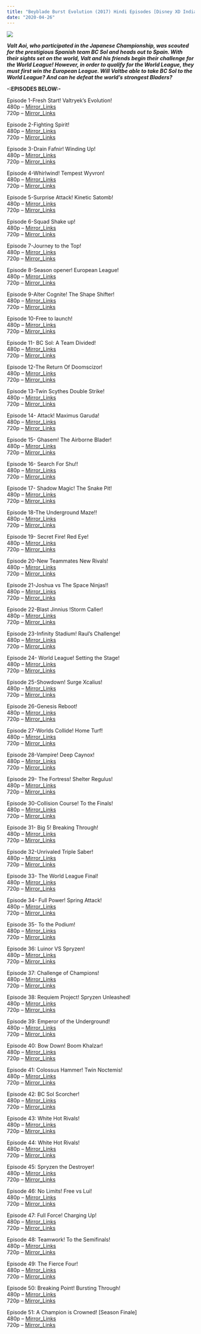 ```yaml
---
title: "Beyblade Burst Evolution (2017) Hindi Episodes [Disney XD India]"
date: "2020-04-26"
---
```


<script type="text/javascript">var app_url = 'https://gplinks.in/'; var app_api_token = 'b1d472bba476b57ae8863afba3b5b3a2a24e60eb'; var app_advert = 2; var app_domains = ["kudoflow.com","ujv.al","gdrivez.xyz","raboninco.com"];</script>

  
<script src="//gplinks.in/js/full-page-script.js"></script>

[![](https://images.squarespace-cdn.com/content/v1/528a31e5e4b00863f1646510/1512572395338-5U8ZTBZCR3Z08TA66NE9/ke17ZwdGBToddI8pDm48kCHChmuivJZ1Va5ov3ZJeg17gQa3H78H3Y0txjaiv_0fDoOvxcdMmMKkDsyUqMSsMWxHk725yiiHCCLfrh8O1z4YTzHvnKhyp6Da-NYroOW3ZGjoBKy3azqku80C789l0ouw-8l5B_J38LMU7OZFvYcSGirBhY_3j1yQtntvGS73bypqQ-qjSV5umPUlGbQFAw/BBB_Bckgrd_03a.jpg?format=2500w)](https://images.squarespace-cdn.com/content/v1/528a31e5e4b00863f1646510/1512572395338-5U8ZTBZCR3Z08TA66NE9/ke17ZwdGBToddI8pDm48kCHChmuivJZ1Va5ov3ZJeg17gQa3H78H3Y0txjaiv_0fDoOvxcdMmMKkDsyUqMSsMWxHk725yiiHCCLfrh8O1z4YTzHvnKhyp6Da-NYroOW3ZGjoBKy3azqku80C789l0ouw-8l5B_J38LMU7OZFvYcSGirBhY_3j1yQtntvGS73bypqQ-qjSV5umPUlGbQFAw/BBB_Bckgrd_03a.jpg?format=2500w)

**_Valt Aoi, who participated in the Japanese Championship, was scouted for the prestigious Spanish team BC Sol and heads out to Spain. With their sights set on the world, Valt and his friends begin their challenge for the World League! However, in order to qualify for the World League, they must first win the European League. Will Valtbe able to take BC Sol to the World League? And can he defeat the world’s strongest Bladers?_**

**\-:EPISODES BELOW:-**  

Episode 1-Fresh Start! Valtryek’s Evolution!  
480p – [Mirror\_Links](https://gdrivez.xyz/view/B8S7mQ0ZFa)  
720p – [Mirror\_Links](https://gdrivez.xyz/view/xBBMZ3rwSE)

Episode 2-Fighting Spirit!  
480p – [Mirror\_Links](https://gdrivez.xyz/view/zpn5NyPad0)  
720p – [Mirror\_Links](https://gdrivez.xyz/view/BqXBXqCAm6)

Episode 3-Drain Fafnir! Winding Up!  
480p – [Mirror\_Links](https://gdrivez.xyz/view/PK8dkTcM8C)  
720p – [Mirror\_Links](https://gdrivez.xyz/view/EQsm7TXh8t)

Episode 4-Whirlwind! Tempest Wyvron!  
480p – [Mirror\_Links](https://gdrivez.xyz/view/ck8NxYqS2a)  
720p – [Mirror\_Links](https://gdrivez.xyz/view/tjnd11wryB)

Episode 5-Surprise Attack! Kinetic Satomb!  
480p – [Mirror\_Links](https://gdrivez.xyz/view/OTKqGRwqYm)  
720p – [Mirror\_Links](https://gdrivez.xyz/view/HOHAR9Q4WR)

Episode 6-Squad Shake up!  
480p – [Mirror\_Links](https://gdrivez.xyz/view/YXRFK0Erfb)  
720p – [Mirror\_Links](https://gdrivez.xyz/view/pXn1R6OAaz)

Episode 7-Journey to the Top!  
480p – [Mirror\_Links](https://gdrivez.xyz/view/bOAtNTy5dX)  
720p – [Mirror\_Links](https://gdrivez.xyz/view/yXF5sQkHzw)

Episode 8-Season opener! European League!  
480p – [Mirror\_Links](https://gdrivez.xyz/view/qzMd9T4C6g)  
720p – [Mirror\_Links](https://gdrivez.xyz/view/gBcjec326e)

Episode 9-Alter Cognite! The Shape Shifter!  
480p – [Mirror\_Links](https://gdrivez.xyz/view/hPYR2AMRfO)  
720p – [Mirror\_Links](https://gdrivez.xyz/view/Q1eELqgOnH)

Episode 10-Free to launch!  
480p – [Mirror\_Links](https://gdrivez.xyz/view/jHE1EM780R)  
720p – [Mirror\_Links](https://gdrivez.xyz/view/XGGPE0P8bM)

Episode 11- BC Sol: A Team Divided!  
480p – [Mirror\_Links](https://gdrivez.xyz/view/BtTTXZdk6C)  
720p – [Mirror\_Links](https://gdrivez.xyz/view/HYapr5hGke)

Episode 12-The Return Of Doomscizor!  
480p – [Mirror\_Links](https://gdrivez.xyz/view/DdAOcyXj8N)  
720p – [Mirror\_Links](https://gdrivez.xyz/view/cBC2rdEhNB)

Episode 13-Twin Scythes Double Strike!  
480p – [Mirror\_Links](https://gdrivez.xyz/view/55xxWmnjHe)  
720p – [Mirror\_Links](https://gdrivez.xyz/view/g1ebANZ7DO)

Episode 14- Attack! Maximus Garuda!  
480p – [Mirror\_Links](https://gdrivez.xyz/view/t4mKTfbpxR)  
720p – [Mirror\_Links](https://gdrivez.xyz/view/x6HfSjR6CD)

Episode 15- Ghasem! The Airborne Blader!  
480p – [Mirror\_Links](https://gdrivez.xyz/view/qxgXygmzjP)  
720p – [Mirror\_Links](https://gdrivez.xyz/view/5KnspArX3w)

Episode 16- Search For Shu!!  
480p – [Mirror\_Links](https://gdrivez.xyz/view/cKRBAqQLrO)  
720p – [Mirror\_Links](https://gdrivez.xyz/view/xAwagE8dAn)

Episode 17- Shadow Magic! The Snake Pit!  
480p – [Mirror\_Links](https://gdrivez.xyz/view/R0yZT9hOWm)  
720p – [Mirror\_Links](https://gdrivez.xyz/view/PQALCk3w78)

Episode 18-The Underground Maze!!  
480p – [Mirror\_Links](https://gdrivez.xyz/view/bWCX71XbGa)  
720p – [Mirror\_Links](https://gdrivez.xyz/view/3gHtp7QEsh)

Episode 19- Secret Fire! Red Eye!  
480p – [Mirror\_Links](https://gdrivez.xyz/view/m7RSrLjacN)  
720p – [Mirror\_Links](https://gdrivez.xyz/view/amDmbY96PZ)

Episode 20-New Teammates New Rivals!  
480p – [Mirror\_Links](https://gdrivez.xyz/view/yMxpM5frhP)  
720p – [Mirror\_Links](https://gdrivez.xyz/view/n47DMpPBs6)

Episode 21-Joshua vs The Space Ninjas!!  
480p – [Mirror\_Links](https://gdrivez.xyz/view/ZxttZ7xqHq)  
720p – [Mirror\_Links](https://gdrivez.xyz/view/2RxQEfdkW3)

Episode 22-Blast Jinnius !Storm Caller!  
480p – [Mirror\_Links](https://gdrivez.xyz/view/21W4ee1cdW)  
720p – [Mirror\_Links](https://gdrivez.xyz/view/L4ygeT9OcY)

Episode 23-Infinity Stadium! Raul’s Challenge!  
480p – [Mirror\_Links](https://gdrivez.xyz/view/2ntafLbPrQ)  
720p – [Mirror\_Links](https://gdrivez.xyz/view/GzGL2reZ51)

Episode 24- World League! Setting the Stage!  
480p – [Mirror\_Links](https://gdrivez.xyz/view/Dt5MR7MQg7)  
720p – [Mirror\_Links](https://gdrivez.xyz/view/7yQ5cSdSNP)

Episode 25-Showdown! Surge Xcalius!  
480p – [Mirror\_Links](https://gdrivez.xyz/view/rThmCtpnR4)  
720p – [Mirror\_Links](https://gdrivez.xyz/view/zaRrAnDyxn)

Episode 26-Genesis Reboot!  
480p – [Mirror\_Links](https://gdrivez.xyz/view/aQ0LkAXhD8)  
720p – [Mirror\_Links](https://gdrivez.xyz/view/tCRL9BC7sS)

Episode 27-Worlds Collide! Home Turf!  
480p – [Mirror\_Links](https://gdrivez.xyz/view/AHFdTBa7xr)  
720p – [Mirror\_Links](https://gdrivez.xyz/view/SZ19rqh2H0)

Episode 28-Vampire! Deep Caynox!  
480p – [Mirror\_Links](https://gdrivez.xyz/view/RapAjsMhQQ)  
720p – [Mirror\_Links](https://gdrivez.xyz/view/D7wPOK8WtY)

Episode 29- The Fortress! Shelter Regulus!  
480p – [Mirror\_Links](https://gdrivez.xyz/view/rc9PakeLES)  
720p – [Mirror\_Links](https://gdrivez.xyz/view/knABd1zrCr)

Episode 30-Collision Course! To the Finals!  
480p – [Mirror\_Links](https://gdrivez.xyz/view/w4K7EgLF2K)  
720p – [Mirror\_Links](https://gdrivez.xyz/view/zmwtbctbNz)

Episode 31- Big 5! Breaking Through!  
480p – [Mirror\_Links](https://gdrivez.xyz/view/55rpsPSH1w)  
720p – [Mirror\_Links](https://gdrivez.xyz/view/MBBOn00BWO)

Episode 32-Unrivaled Triple Saber!  
480p – [Mirror\_Links](https://gdrivez.xyz/view/hmeF5b7Gsd)  
720p – [Mirror\_Links](https://gdrivez.xyz/view/0kKzF2F5ZG)

Episode 33- The World League Final!  
480p – [Mirror\_Links](https://gdrivez.xyz/view/g4YpbnO4NY)  
720p – [Mirror\_Links](https://gdrivez.xyz/view/k45KZh4zM9)

Episode 34- Full Power! Spring Attack!  
480p – [Mirror\_Links](https://gdrivez.xyz/view/kDGWXACk97)  
720p – [Mirror\_Links](https://gdrivez.xyz/view/FLsqyRsAwn)

Episode 35- To the Podium!  
480p – [Mirror\_Links](https://gdrivez.xyz/view/KR09pAzSqw)  
720p – [Mirror\_Links](https://gdrivez.xyz/view/hXd5Fky2XQ)

Episode 36: Luinor VS Spryzen!  
480p – [Mirror\_Links](https://gdrivez.xyz/view/yxpmwThYOQ)  
720p – [Mirror\_Links](https://gdrivez.xyz/view/mn8f1R4ZDj)

Episode 37: Challenge of Champions!  
480p – [Mirror\_Links](https://gdrivez.xyz/view/k4OcqCCqXp)  
720p – [Mirror\_Links](https://gdrivez.xyz/view/L4qCNee6T0)

Episode 38: Requiem Project! Spryzen Unleashed!  
480p – [Mirror\_Links](https://gdrivez.xyz/view/A92x0XNbhE)  
720p – [Mirror\_Links](https://gdrivez.xyz/view/MdmNMA8YXc)

Episode 39: Emperor of the Underground!  
480p – [Mirror\_Links](https://gdrivez.xyz/view/nOXWxKkgzE)  
720p – [Mirror\_Links](https://gdrivez.xyz/view/yDWA8t2x2j)

Episode 40: Bow Down! Boom Khalzar!  
480p – [Mirror\_Links](https://gdrivez.xyz/view/T33B5XOYLW)  
720p – [Mirror\_Links](https://gdrivez.xyz/view/ROERSLje2n)

Episode 41: Colossus Hammer! Twin Noctemis!  
480p – [Mirror\_Links](https://gdrivez.xyz/view/2S5Cnfw8NP)  
720p – [Mirror\_Links](https://gdrivez.xyz/view/QH1qmL9e4a)

Episode 42: BC Sol Scorcher!  
480p – [Mirror\_Links](https://gdrivez.xyz/view/rAqrDpxd0T)  
720p – [Mirror\_Links](https://gdrivez.xyz/view/fqQZMZRbMx)

Episode 43: White Hot Rivals!  
480p – [Mirror\_Links](https://gdrivez.xyz/view/wDba4y4cOP)  
720p – [Mirror\_Links](https://gdrivez.xyz/view/Om9bjLPtFG)

Episode 44: White Hot Rivals!  
480p – [Mirror\_Links](https://gdrivez.xyz/view/aAZkWXexfR)  
720p – [Mirror\_Links](https://gdrivez.xyz/view/88nSPbQ57m)

Episode 45: Spryzen the Destroyer!  
480p – [Mirror\_Links](https://gdrivez.xyz/view/xHGR7atGPs)  
720p – [Mirror\_Links](https://gdrivez.xyz/view/18s0m6BQjc)

Episode 46: No Limits! Free vs Lui!  
480p – [Mirror\_Links](https://gdrivez.xyz/view/9MDcpf1GmW)  
720p – [Mirror\_Links](https://gdrivez.xyz/view/t1bxsRxxqw)

Episode 47: Full Force! Charging Up!  
480p – [Mirror\_Links](https://gdrivez.xyz/view/PxZ1Nq9GmR)  
720p – [Mirror\_Links](https://gdrivez.xyz/view/S5th2jtfgN)

Episode 48: Teamwork! To the Semifinals!  
480p – [Mirror\_Links](https://gdrivez.xyz/view/CRLXLbcDsr)  
720p – [Mirror\_Links](https://gdrivez.xyz/view/CncL30KW3S)

Episode 49: The Fierce Four!  
480p – [Mirror\_Links](https://gdrivez.xyz/view/OEfa9E0Yq5)  
720p – [Mirror\_Links](https://gdrivez.xyz/view/axkncwGYPN)

Episode 50: Breaking Point! Bursting Through!  
480p – [Mirror\_Links](https://gdrivez.xyz/view/T2Gw0cpMp7)  
720p – [Mirror\_Links](https://gdrivez.xyz/view/anr1knSXPF)

Episode 51: A Champion is Crowned! \[Season Finale\]  
480p – [Mirror\_Links](https://gdrivez.xyz/view/hYNS3PfQ9T)  
720p – [Mirror\_Links](https://gdrivez.xyz/view/k2DG4mhfaZ)
